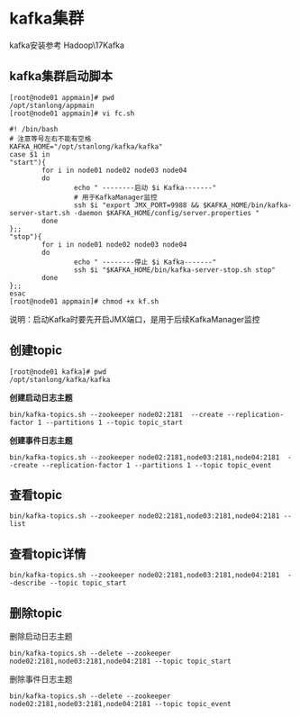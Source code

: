 # kafka集群

kafka安装参考 Hadoop\17Kafka

## kafka集群启动脚本

```shell
[root@node01 appmain]# pwd
/opt/stanlong/appmain
[root@node01 appmain]# vi fc.sh 

#! /bin/bash
# 注意等号左右不能有空格
KAFKA_HOME="/opt/stanlong/kafka/kafka"
case $1 in
"start"){
        for i in node01 node02 node03 node04
        do
                echo " --------启动 $i Kafka-------"
                # 用于KafkaManager监控
                ssh $i "export JMX_PORT=9988 && $KAFKA_HOME/bin/kafka-server-start.sh -daemon $KAFKA_HOME/config/server.properties "
        done
};;
"stop"){
        for i in node01 node02 node03 node04
        do
                echo " --------停止 $i Kafka-------"
                ssh $i "$KAFKA_HOME/bin/kafka-server-stop.sh stop"
        done
};;
esac
[root@node01 appmain]# chmod +x kf.sh
```

说明：启动Kafka时要先开启JMX端口，是用于后续KafkaManager监控

## 创建topic

```shell
[root@node01 kafka]# pwd
/opt/stanlong/kafka/kafka
```

**创建启动日志主题**

```shell
bin/kafka-topics.sh --zookeeper node02:2181  --create --replication-factor 1 --partitions 1 --topic topic_start
```

**创建事件日志主题**

```shell
bin/kafka-topics.sh --zookeeper node02:2181,node03:2181,node04:2181  --create --replication-factor 1 --partitions 1 --topic topic_event
```

## 查看topic

```shell
bin/kafka-topics.sh --zookeeper node02:2181,node03:2181,node04:2181 --list
```

## 查看topic详情

```shell
bin/kafka-topics.sh --zookeeper node02:2181,node03:2181,node04:2181  --describe --topic topic_start
```

## 删除topic

删除启动日志主题

```shell
bin/kafka-topics.sh --delete --zookeeper node02:2181,node03:2181,node04:2181 --topic topic_start
```

删除事件日志主题

```shell
bin/kafka-topics.sh --delete --zookeeper node02:2181,node03:2181,node04:2181 --topic topic_event
```

